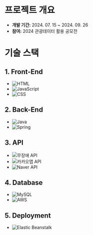 # 프로젝트 개요

- **개발 기간:** 2024. 07. 15 ~ 2024. 09. 26  
- **참여:** 2024 관광데이터 활용 공모전  

# 기술 스택

## 1. Front-End
- ![HTML](https://img.shields.io/badge/-HTML-E34F26?logo=html5&logoColor=white)
- ![JavaScript](https://img.shields.io/badge/-JavaScript-F7DF1E?logo=javascript&logoColor=white)
- ![CSS](https://img.shields.io/badge/-CSS-1572B6?logo=css3&logoColor=white)

## 2. Back-End
- ![Java](https://img.shields.io/badge/-Java-007396?logo=java&logoColor=white)
- ![Spring](https://img.shields.io/badge/-Spring-6DB33F?logo=spring&logoColor=white)

## 3. API
- ![무장애 API](https://img.shields.io/badge/-무장애%20API-yellow)
- ![카카오맵 API](https://img.shields.io/badge/-KakaoMap%20API-FFCD00?logo=kakao)
- ![Naver API](https://img.shields.io/badge/-Naver%20API-03C75A?logo=naver)

## 4. Database
- ![MySQL](https://img.shields.io/badge/-MySQL-4479A1?logo=mysql&logoColor=white)
- ![AWS](https://img.shields.io/badge/-AWS-232F3E?logo=amazon-aws&logoColor=white)

## 5. Deployment
- ![Elastic Beanstalk](https://img.shields.io/badge/-Elastic%20Beanstalk-232F3E?logo=amazon-aws&logoColor=white)
